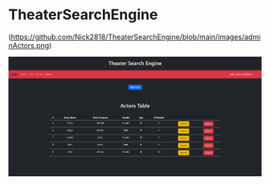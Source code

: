 # TheaterSearchEngine

(https://github.com/Nick2818/TheaterSearchEngine/blob/main/images/adminActors.png)

![adminActors](https://github.com/Nick2818/TheaterSearchEngine/blob/main/images/adminActors.png)
